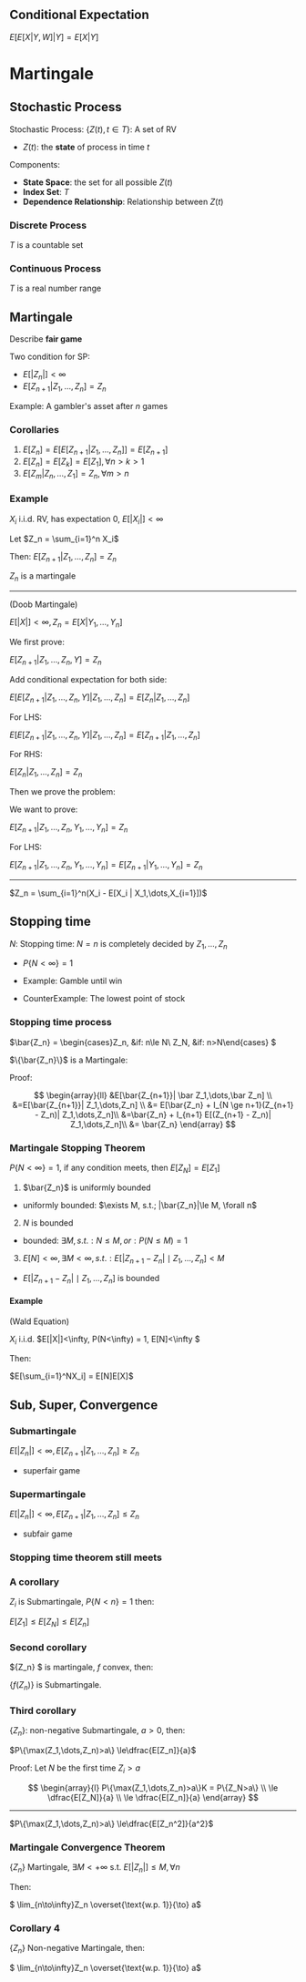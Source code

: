 ## Conditional Expectation

$E[E[X|Y,W]|Y] = E[X|Y]$

# Martingale

## Stochastic Process

Stochastic Process: $\{Z(t), t\in T\}$: A set of RV
- $Z(t)$: the **state** of process in time $t$

Components:

- **State Space**: the set for all possible $Z(t)$
- **Index Set**: $T$
- **Dependence Relationship**: Relationship between $Z(t)$

### Discrete Process

$T$ is a countable set 

### Continuous Process 

$T$ is a real number range 

## Martingale

Describe **fair game**

Two condition for SP:

- $E[|Z_n|] < \infty$
- $E[Z_{n+1}|Z_1,\dots,Z_n] = Z_n$

Example: A gambler's asset after $n$ games

### Corollaries

1. $E[Z_n] = E[E[Z_{n+1}|Z_1,\dots,Z_n]] = E[Z_{n+1}]$
2. $E[Z_n] = E[Z_k] = E[Z_1], \forall n>k>1$
3. $E[Z_m|Z_n,\dots,Z_1] = Z_n, \forall m>n$

### Example 

$X_i$ i.i.d. RV, has expectation $0$, $E[|X_i|]<\infty$

Let $Z_n = \sum_{i=1}^n X_i$

Then: $E[Z_{n+1}|Z_1, \dots, Z_n] = Z_n$

$Z_n$ is a martingale 

--- 

(Doob Martingale)

$E[|X|]<\infty, Z_n = E[X|Y_1,\dots,Y_n]$


We first prove:

$E[Z_{n+1}|Z_1,\dots,Z_n,Y] = Z_n$

Add conditional expectation for both side:

$E[E[Z_{n+1}|Z_1,\dots,Z_n,Y]|Z_1,\dots,Z_n] = E[Z_n|Z_1,\dots,Z_n]$

For LHS:

$E[E[Z_{n+1}|Z_1,\dots,Z_n,Y]|Z_1,\dots,Z_n] = E[Z_{n+1}|Z_1,\dots,Z_n]$

For RHS:

$E[Z_n|Z_1,\dots,Z_n] = Z_n$

Then we prove the problem:

We want to prove:

$E[Z_{n+1}|Z_1,\dots,Z_n,Y_1,\dots ,Y_n] = Z_n$

For LHS:

$E[Z_{n+1}|Z_1,\dots,Z_n,Y_1,\dots ,Y_n] = E[Z_{n+1}|Y_1,\dots ,Y_n]= Z_n$

---

$Z_n = \sum_{i=1}^n(X_i - E[X_i | X_1,\dots,X_{i=1}])$

## Stopping time

$N$: Stopping time: ${N=n}$ is completely decided by $Z_1, \dots,Z_n$
- $P\{N<\infty\} = 1$

- Example: Gamble until win 
- CounterExample: The lowest point of stock

### Stopping time process 

$\bar{Z_n} = \begin{cases}Z_n, &if: n\le N\\ Z_N, &if: n>N\end{cases} $

$\{\bar{Z_n}\}$ is a Martingale:

Proof:

$$
\begin{array}{ll}
&E[\bar{Z_{n+1}}| \bar Z_1,\dots,\bar Z_n] \\ 
&=E[\bar{Z_{n+1}}| Z_1,\dots,Z_n] \\ 
&= E[\bar{Z_n} + I_{N \ge n+1}(Z_{n+1} - Z_n)| Z_1,\dots,Z_n]\\ 
&=\bar{Z_n} + I_{n+1} E[(Z_{n+1} - Z_n)| Z_1,\dots,Z_n]\\ 
&= \bar{Z_n}
\end{array}
$$

### Martingale Stopping Theorem

$P\{N<\infty\} = 1$, if any condition meets, then $E[Z_N] = E[Z_1]$

1. $\bar{Z_n}$ is uniformly bounded
- uniformly bounded: $\exists M, s.t.; |\bar{Z_n}|\le M, \forall n$
2. $N$ is bounded
- bounded: $\exists M, s.t.: N\le M, or: P(N\le M ) = 1$
3. $E[N] < \infty, \exists M <\infty ,s.t.: E[|Z_{n+1}-Z_n|\mid Z_1,\dots, Z_n] <M$
- $E[|Z_{n+1}-Z_n|\mid Z_1,\dots, Z_n]$ is bounded 

#### Example

(Wald Equation)

$X_i$ i.i.d. $E[|X|]<\infty, P(N<\infty) = 1, E[N]<\infty $

Then:

$E[\sum_{i=1}^NX_i] = E[N]E[X]$

## Sub, Super, Convergence

### Submartingale

$E[|Z_n|] <\infty, E[Z_{n+1}|Z_1,\dots,Z_n] \ge Z_n$

- superfair game

### Supermartingale

$E[|Z_n|] <\infty, E[Z_{n+1}|Z_1,\dots,Z_n] \le Z_n$

- subfair game 

### Stopping time theorem still meets 

### A corollary

${Z_i}$ is Submartingale, $P\{N<n\} = 1$ then:

$E[Z_1]\le E[Z_N]\le E[Z_n]$

### Second corollary 

$\{Z_n\} $ is martingale, $f$ convex, then:

$\{f(Z_n)\}$ is Submartingale.


### Third corollary 

$\{Z_n\}$: non-negative Submartingale, $a>0$, then:

$P\{\max(Z_1,\dots,Z_n)>a\} \le\dfrac{E[Z_n]}{a}$

Proof: Let $N$ be the first time $Z_i > a$

$$
\begin{array}{l}
P\{\max(Z_1,\dots,Z_n)>a\}K = P\{Z_N>a\} \\ 
\le \dfrac{E[Z_N]}{a} \\ 
\le \dfrac{E[Z_n]}{a}
\end{array}
$$




--- 

$P\{\max(Z_1,\dots,Z_n)>a\} \le\dfrac{E[Z_n^2]}{a^2}$


### Martingale Convergence Theorem

$\{Z_n\}$ Martingale, $\exists M<+\infty$ s.t. $E[|Z_n|]\le M,\forall n$

 Then:

$ \lim_{n\to\infty}Z_n \overset{\text{w.p. 1}}{\to} a$


### Corollary  4

$\{Z_n\}$ Non-negative Martingale, then:

$ \lim_{n\to\infty}Z_n \overset{\text{w.p. 1}}{\to} a$


